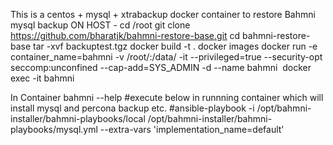 This is a centos + mysql + xtrabackup docker container to restore Bahmni mysql backup
ON HOST - 
cd /root
git clone https://github.com/bharatjk/bahmni-restore-base.git
cd bahmni-restore-base
tar -xvf backuptest.tgz
docker build -t <repo name> .
docker images
docker run -e container_name=bahmni -v /root/:/data/ -it --privileged=true --security-opt seccomp:unconfined --cap-add=SYS_ADMIN -d --name bahmni <image> 
docker exec -it bahmni
  
In Container
bahmni --help
#execute below in runnning container which will install mysql and percona backup etc.
#ansible-playbook -i /opt/bahmni-installer/bahmni-playbooks/local /opt/bahmni-installer/bahmni-playbooks/mysql.yml --extra-vars 'implementation_name=default' 
